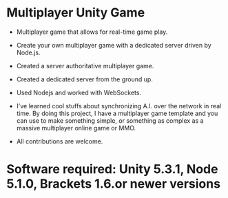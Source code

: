 # Multiplayer Unity Game 

- Multiplayer game that allows for real-time game play.

- Create your own multiplayer game with a dedicated server driven by Node.js. 

- Created a server authoritative multiplayer game. 

- Created a dedicated server from the ground up.

- Used Nodejs and worked with WebSockets. 

- I've learned cool stuffs about synchronizing A.I. over the network in real time. By doing this project, I have a multiplayer game template and you can use to make something simple, or something as complex as a massive multiplayer online game or MMO.

- All contributions are welcome.

# Software required: Unity 5.3.1, Node 5.1.0, Brackets 1.6.or newer versions
